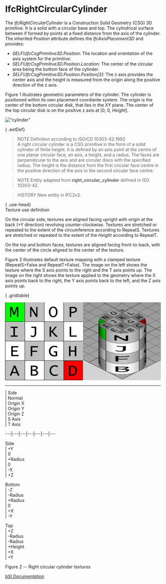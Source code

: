 IfcRightCircularCylinder
========================
The _IfcRightCircularCylinder_ is a Construction Solid Geometry (CSG) 3D
primitive. It is a solid with a circular base and top. The cylindrical surface
between if formed by points at a fixed distance from the axis of the cylinder.
The inherited _Position_ attribute defines the _IfcAxisPlacement3D_ and
provides:  
  
* _SELF\\\IfcCsgPrimitive3D.Position_: The location and orientation of the axis system for the primitive.  
* _SELF\\\IfcCsgPrimitive3D.Position.Location_: The center of the circular area being the bottom face of the cylinder.  
* _SELF\\\IfcCsgPrimitive3D.Position.Position[3]:_ The z axis provides the center axis and the height is measured from the origin along the positive direction of the z axis.  
  
Figure 1 illustrates geometric parameters of the cylinder. The cylinder is
positioned within its own placement coordiante system. The origin is the
center of the bottom circular disk, that lies in the XY plane. The center of
the top circular disk is on the positive z axis at [0, 0, _Height_].  
  
!["cylinder"](figures/ifcrightcircularcylinder-layout1.png "Figure 1 -- Right
circular cylinder geometry")  
  
{ .extDef}  
> NOTE  Definition according to ISO/CD 10303-42:1992  
> A right circular cylinder is a CSG primitive in the form of a solid cylinder
> of finite height. It is defined by an axis point at the centre of one planar
> circular face, an axis, a height, and a radius. The faces are perpendicular
> to the axis and are circular discs with the specified radius. The height is
> the distance from the first circular face centre in the positive direction
> of the axis to the second circular face centre.  
  
> NOTE  Entity adapted from **right_circular_cylinder** defined in ISO
> 10303-42.  
  
> HISTORY  New entity in IFC2x3.  
  
{ .use-head}  
Texture use definition  
  
On the circular side, textures are aligned facing upright with origin at the
back (+Y direction) revolving counter-clockwise. Textures are stretched or
repeated to the extent of the circumference according to RepeatS. Textures are
stretched or repeated to the extent of the _Height_ according to RepeatT.  
  
On the top and bottom faces, textures are aligned facing front-to-back, with
the center of the circle aligned to the center of the texture.  
  
Figure 2 illustrates default texture mapping with a clamped texture
(RepeatS=False and RepeatT=False). The image on the left shows the texture
where the S axis points to the right and the T axis points up. The image on
the right shows the texture applied to the geometry where the X axis points
back to the right, the Y axis points back to the left, and the Z axis points
up.  
  
{ .gridtable}  
  
  
![texture](figures/ifcrightcircularcylinder-texture.png)  
  
---  
  
  
  
  
  
| Side  
| Normal  
| Origin X  
| Origin Y  
| Origin Z  
| S Axis  
| T Axis  
  
---|---|---|---|---|---|---  
  
  
Side  
| +Y  
| 0  
| +Radius  
| 0  
| -X  
| +Z  
  
  
  
Bottom  
| -Z  
| -Radius  
| +Radius  
| 0  
| +X  
| -Y  
  
  
  
Top  
| +Z  
| -Radius  
| -Radius  
| +Height  
| +X  
| +Y  
  
  
  
  
  
  
  
  

Figure 2 -- Right circular cylinder textures

  
  
  
  
  
[ _bSI
Documentation_](https://standards.buildingsmart.org/IFC/DEV/IFC4_2/FINAL/HTML/schema/ifcgeometricmodelresource/lexical/ifcrightcircularcylinder.htm)


